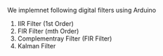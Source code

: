 We implemnet following digital filters using Arduino
1. IIR Filter (1st Order)
2. FIR Filter (mth Order)
3. Complementray Filter (FIR Filter)
4. Kalman Filter
